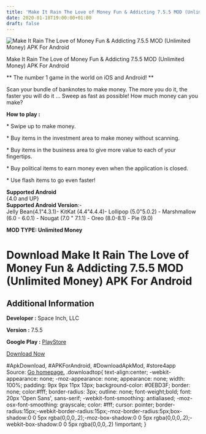 ```yaml
---
title: 'Make It Rain The Love of Money Fun & Addicting 7.5.5 MOD (Unlimited Money) APK For Android'
date: 2020-01-18T19:00:00+01:00
draft: false
---
```


![Make It Rain The Love of Money Fun & Addicting 7.5.5 MOD (Unlimited Money) APK For Android](https://i0.wp.com/apkhome.net/wp-content/uploads/2020/01/Make-It-Rain-The-Love-of-Money-Fun-Addicting-7.5.5-MOD-Unlimited-Money.png "Make It Rain The Love of Money Fun & Addicting 7.5.5 MOD (Unlimited Money) APK For Android")

  

Make It Rain The Love of Money Fun & Addicting 7.5.5 MOD (Unlimited Money) APK For Android

\*\* The number 1 game in the world on iOS and Android! \*\*

Scan your bundle of banknotes to make money. The more you do it, the faster you will do it ... Sweep as fast as possible! How much money can you make?

**How to play :**

\* Swipe up to make money.

\* Buy items in the investment area to make money without scanning.

\* Buy items in the business area to give more value to each of your fingertips.

\* Buy political items to earn money even when the application is closed.

\* Use flash items to go even faster!

**Supported Android**  
{4.0 and UP}  
**Supported Android Version**:-  
Jelly Bean(4.1"4.3.1)- KitKat (4.4"4.4.4)- Lollipop (5.0"5.0.2) - Marshmallow (6.0 - 6.0.1) - Nougat (7.0 " 7.1.1) - Oreo (8.0-8.1) - Pie (9.0)

**MOD TYPE: Unlimited Money**

Download Make It Rain The Love of Money Fun & Addicting 7.5.5 MOD (Unlimited Money) APK For Android
===================================================================================================

Additional Information
----------------------

**Developer :** Space Inch, LLC

**Version :** 7.5.5

**Google Play :** [PlayStore](https://play.google.com/store/apps/details?id=com.SpaceInch.LoveOfMoney)

  

[Download Now](https://store4app.co/post/make-it-rain-the-love-of-money-fun-amp-addicting-7-5-5-mod-unlimited-money-apk-for-android_1579370389)

  
#ApkDownload, #APKForAndroid, #DownloadApkMod, #store4app  
Source: [Go homepage.](https://store4app.co/post/make-it-rain-the-love-of-money-fun-amp-addicting-7-5-5-mod-unlimited-money-apk-for-android_1579370389) .downloadtop{ text-align:center; -webkit-appearance: none; -moz-appearance: none; appearance: none; width: 100%; padding: 9px 9px 11px 13px; background-color: #0EBD3F; border: none; color:#fff; border-radius: 3px; outline: none; font-weight;bold; font: 20px 'Open Sans', sans-serif; -webkit-font-smoothing: antialiased; -moz-osx-font-smoothing: grayscale; color: #fff; cursor: pointer; border-radius:15px;-webkit-border-radius:15px;-moz-border-radius:5px;box-shadow:0 0 5px rgba(0,0,0,.2);-moz-box-shadow:0 0 5px rgba(0,0,0,.2);-webkit-box-shadow:0 0 5px rgba(0,0,0,.2) !important; }